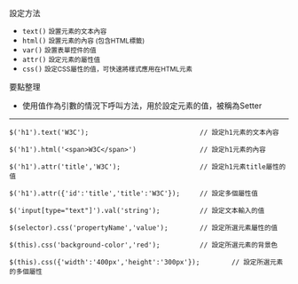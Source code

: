 設定方法
- `text()` <small>設置元素的文本內容</small>
- `html()` <small>設置元素的內容 (包含HTML標籤)</small>
- `var()` <small>設置表單控件的值</small>
- `attr()` <small>設定元素的屬性值</small>
- `css()` <small>設定CSS屬性的值，可快速將樣式應用在HTML元素</small>

要點整理
- 使用值作為引數的情況下呼叫方法，用於設定元素的值，被稱為Setter

---

```
$('h1').text('W3C');							// 設定h1元素的文本內容
```

```
$('h1').html('<span>W3C</span>')				// 設定h1元素的內容
```

```
$('h1').attr('title','W3C');					// 設定h1元素title屬性的值
```

```
$('h1').attr({'id':'title','title':'W3C'});		// 設定多個屬性值
```

```
$('input[type="text"]').val('string');			// 設定文本輸入的值
```

```
$(selector).css('propertyName','value');		// 設定所選元素屬性的值
```

```
$(this).css('background-color','red');			// 設定所選元素的背景色
```

```
$(this).css({'width':'400px','height':'300px'});		// 設定所選元素的多個屬性
```